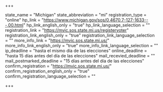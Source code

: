 +++

state_name = "Michigan"
state_abbreviation = "mi"
registration_type = "online"
hp_link = "https://www.michigan.gov/sos/0,4670,7-127-1633---,00.html"
hp_link_english_only = "true"
hp_link_language_selection = ""
registration_link = "https://mvic.sos.state.mi.us/registervoter"
registration_link_english_only = "true"
registration_link_language_selection = ""
more_info_link = "https://mvic.sos.state.mi.us/"
more_info_link_english_only = "true"
more_info_link_language_selection = ""
ip_deadline = "hasta el mismo día de las elecciones"
online_deadline = "hasta 15 días antes del día de las elecciones"
mail_recevied_deadline = ""
mail_postmarked_deadline = "15 días antes del día de las elecciones"
confirm_registration = "https://mvic.sos.state.mi.us/"
confirm_registration_english_only = "true"
confirm_registration_language_selection = ""

+++